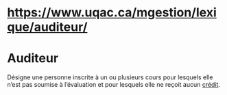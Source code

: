 # https://www.uqac.ca/mgestion/lexique/auditeur/

# Auditeur
Désigne une personne inscrite à un ou plusieurs cours pour lesquels elle n’est pas soumise à l’évaluation et pour lesquels elle ne reçoit aucun [crédit](https://www.uqac.ca/mgestion/lexique/auditeur/<https:/www.uqac.ca/mgestion/lexique/credit/>).
